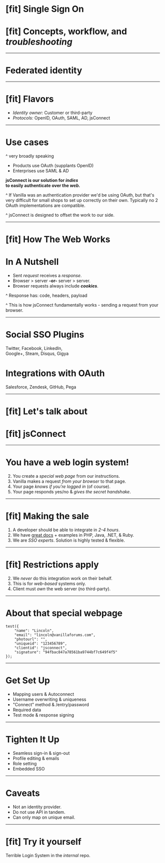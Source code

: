 # [fit] Single Sign On
# [fit] Concepts, workflow, and _troubleshooting_

---

# Federated identity

---

# [fit] Flavors

* _Identity owner:_ Customer or third-party
* _Protocols:_ OpenID, OAuth, SAML, AD, jsConnect

---

# Use cases
^ very broadly speaking

* Products use OAuth (supplants OpenID)
* Enterprises use SAML & AD

**jsConnect is our solution for _indies_  
to easily authenticate over the _web_.**

^ If Vanilla was an authentication provider we'd be using OAuth, but that's very difficult for small shops to set up correctly on their own. Typically no 2 OAuth implementations are compatible.

^ jsConnect is designed to offset the work to our side.

---

# [fit] How The Web Works 
# **In A Nutshell**

* Sent _request_ receives a _response_.
* Browser > server **-or-** server > server.
* Browser requests always include _**cookies**_.

^ Response has: code, headers, payload

^ This is how jsConnect fundamentally works - sending a request from your browser.

---

# Social SSO Plugins

Twitter, Facebook, LinkedIn,   
Google+, Steam, Disqus, Gigya

# Integrations with OAuth

Salesforce, Zendesk, GitHub, Pega

---
# [fit] Let's talk about
# [fit] jsConnect

---

# You have a web login system!

2. You create a _special web page_ from our instructions.
3. Vanilla makes a request _from your browser_ to that page.
4. Your page _knows if you're logged in_ (of course).
5. Your page responds yes/no & _gives the secret handshake_.

---

# [fit] Making the sale

1. A developer should be able to integrate in _2-4 hours_.
1. We have [great docs](http://docs.vanillaforums.com/features/sso/) + examples in PHP, Java, .NET, & Ruby.
1. We are _SSO experts_. Solution is highly tested & flexible.

---

# [fit] Restrictions apply

2. We _never_ do this integration work on their behalf.
2. This is for _web-based_ systems only.
2. Client must _own_ the web server (no third-party).

---

# About that special webpage

```
test({
	"name": "Lincoln", 
	"email": "lincoln@vanillaforums.com", 
	"photourl": "", 
	"uniqueid": "123456789", 
	"clientid": "jsconnect",
	"signature": "94fbac847a78561ba9744bf7c649f4f5"
});
```
---
# **Get Set Up**

* Mapping users & Autoconnect
* Username overwriting & uniqueness
* "Connect" method & /entry/password
* Required data
* Test mode & response signing

---
# **Tighten It Up**

* Seamless sign-in & sign-out
* Profile editing & emails
* Role setting
* Embedded SSO

---
# **Caveats**

* Not an identity provider.
* Do not use API in tandem.
* Can only map on unique email.

---
# [fit] Try it yourself

Terrible Login System in the _internal_ repo.